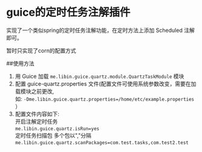 # guice的定时任务注解插件

实现了一个类似spring的定时任务注解功能，在定时方法上添加 Scheduled 注解即可。

暂时只实现了corn的配置方式

##使用方法

1. 用 Guice 加载 `me.libin.guice.quartz.module.QuartzTaskModule` 模块
2. 配置 guice-quartz.properties 文件(配置文件可使用系统参数改变，需要在加载模块之前更改,  
如: `-Dme.libin.guice.quartz.properties=/home/etc/example.properties` ）
3. 配置文件内容如下:  
开启注解定时任务  
`me.libin.guice.quartz.isRun=yes`  
定时任务扫描包  多个包以","分隔  
`me.libin.guice.quartz.scanPackages=com.test.tasks,com.test2.test`
